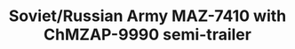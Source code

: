 ---
layout: product
title: "Soviet/Russian Army MAZ-7410 with ChMZAP-9990 semi-trailer"
price: "5400" 
desc: "Maketa"
img_path: "/assets/img/UA72048.webp"
brand: "N/A"
available: false
special_offer: false
new: false
soon: false
cat: "010000"
subcat: "013300"
subsubcat: "0N/A"
sifra: "UA72048"
popular: false
spec: false
---